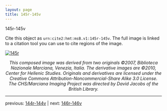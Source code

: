 ```yaml
---
layout: page
title: 145r-145v
---
```


145r-145v

Cite this object as `urn:cite2:hmt:msB.v1:145r-145v`. The full image is linked to a citation tool you can use to cite regions of the image.

[![145r](http://www.homermultitext.org/iipsrv?IIIF=/project/homer/pyramidal/deepzoom/hmt/vbbifolio/v1/vb_144v_145r.tif/full/800,/0/default.jpg)](http://www.homermultitext.org/ict2/?urn=urn:cite2:hmt:vbbifolio.v1:vb_144v_145r) 

<p style="text-align: center; font-style: italic;">This composed image was derived from two originals ©2007, Biblioteca Nazionale Marciana, Venezia, Italia. The derivative images are ©2010, Center for Hellenic Studies. Originals and derivatives are licensed under the Creative Commons Attribution-Noncommercial-Share Alike 3.0 License. The CHS/Marciana Imaging Project was directed by David Jacobs of the British Library.</p>

---

previous: [144r-144v](../144r-144v/) | next: [146r-146v](../146r-146v/)